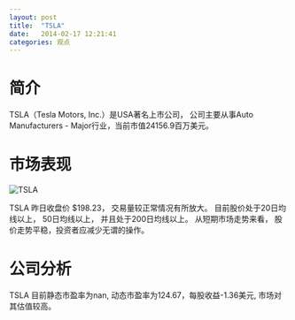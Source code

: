 ```yaml
---
layout: post
title:  "TSLA"
date:   2014-02-17 12:21:41
categories: 观点
---
```


# 简介
TSLA（Tesla Motors, Inc.）是USA著名上市公司，
公司主要从事Auto Manufacturers - Major行业，当前市值24156.9百万美元。

# 市场表现

![TSLA](http://finviz.com/chart.ashx?t=TSLA&ty=c&ta=1&p=d&s=l)

TSLA 昨日收盘价 $198.23，
交易量较正常情况有所放大。
目前股价处于20日均线以上，
50日均线以上，
并且处于200日均线以上。
从短期市场走势来看，
股价走势平稳，投资者应减少无谓的操作。

# 公司分析
TSLA 目前静态市盈率为nan, 动态市盈率为124.67，每股收益-1.36美元,
市场对其估值较高。
